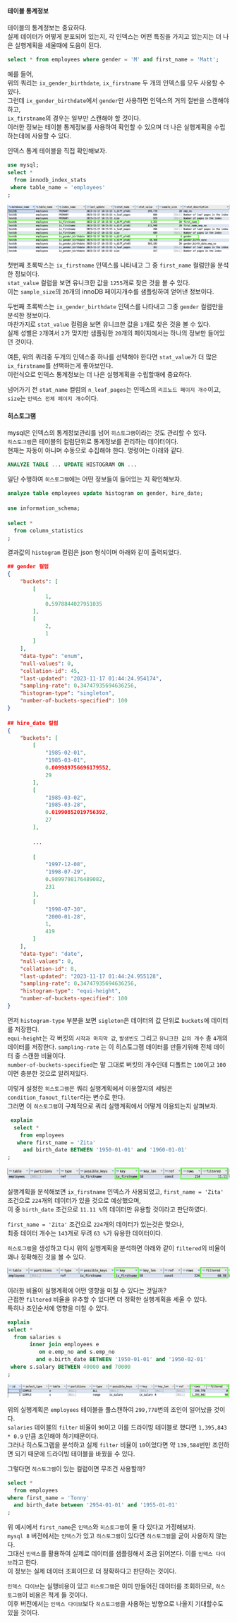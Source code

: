 #### 테이블 통계정보
테이블의 통계정보는 중요하다.  
실제 데이터가 어떻게 분포되어 있는지, 각 인덱스는 어떤 특징을 가지고 있는지는 더 나은 실행계획을 세울때에 도움이 된다.

~~~sql
select * from employees where gender = 'M' and first_name = 'Matt'; 
~~~

예를 들어,  
위의 쿼리는 `ix_gender_birthdate`, `ix_firstname` 두 개의 인덱스를 모두 사용할 수 있다.  
그런데 `ix_gender_birthdate`에서 `gender`만 사용하면 인덱스의 거의 절반을 스캔해야하고,  
`ix_firstname`의 경우는 일부만 스캔해야 할 것이다.  
이러한 정보는 테이블 통계정보를 사용하여 확인할 수 있으며 더 나은 실행계획을 수립하는데에 사용할 수 있다.  

인덱스 통계 테이블을 직접 확인해보자. 

~~~sql
use mysql;
select *
  from innodb_index_stats
 where table_name = 'employees'
;
~~~

![status1](../img/status1.png)

첫번째 초록박스는 `ix_firstname` 인덱스를 나타내고 그 중 `first_name` 컬럼만을 분석한 정보이다.  
`stat_value` 컬럼을 보면 유니크한 값을 `1255`개로 찾은 것을 볼 수 있다.  
이는 `sample_size`의 `20`개의 innoDB 페이지개수를 샘플링하여 얻어낸 정보이다.  

두번째 초록박스는 `ix_gender_birthdate` 인덱스를 나타내고 그중 `gender` 컬럼만을 분석한 정보이다.  
마찬가지로 `stat_value` 컬럼을 보면 유니크한 값을 `1`개로 찾은 것을 볼 수 있다.  
실제 성별은 `2`개여서 `2`가 맞지만 샘플링한 `20`개의 페이지에서는 하나의 정보만 들어있던 것이다.  

여튼, 위의 쿼리중 두개의 인덱스중 하나를 선택해야 한다면 `stat_value`가 더 많은 `ix_firstname`를 선택하는게 좋아보인다.  
이런식으로 인덱스 통계정보는 더 나은 실행계획을 수립할때에 중요하다.

넘어가기 전 `stat_name` 컬럼의 `n_leaf_pages`는 인덱스의 `리프노드 페이지 개수`이고, `size`는 `인덱스 전체 페이지 개수`이다.



#### 히스토그램
mysql은 인덱스의 통계정보관리를 넘어 `히스토그램`이라는 것도 관리할 수 있다.  
`히스토그램`은 테이블의 컬럼단위로 통계정보를 관리하는 데이터이다.  
현재는 자동이 아니며 수동으로 수집해야 한다. 명령어는 아래와 같다.

~~~sql 
ANALYZE TABLE ... UPDATE HISTOGRAM ON ...
~~~
일단 수행하여 `히스토그램`에는 어떤 정보들이 들어있는 지 확인해보자.  

~~~sql
analyze table employees update histogram on gender, hire_date;

use information_schema;
    
select *
  from column_statistics
;
~~~
결과값의 `histogram` 컬럼은 json 형식이며 아래와 같이 출력되었다.

~~~json
## gender 컬럼
{
    "buckets": [
        [
            1,
            0.5978844027951035
        ],
        [
            2,
            1
        ]
    ],
    "data-type": "enum",
    "null-values": 0,
    "collation-id": 45,
    "last-updated": "2023-11-17 01:44:24.954174",
    "sampling-rate": 0.34747935694636256,
    "histogram-type": "singleton",
    "number-of-buckets-specified": 100
}

## hire_date 컬럼
{
    "buckets": [
        [
            "1985-02-01",
            "1985-03-01",
            0.009989756696179552,
            29
        ],
        [
            "1985-03-02",
            "1985-03-28",
            0.01990852019756392,
            27
        ],
        
        ...
        
        [
            "1997-12-08",
            "1998-07-29",
            0.9899798176489082,
            231
        ],
        [
            "1998-07-30",
            "2000-01-28",
            1,
            419
        ]
    ],
    "data-type": "date",
    "null-values": 0,
    "collation-id": 8,
    "last-updated": "2023-11-17 01:44:24.955128",
    "sampling-rate": 0.34747935694636256,
    "histogram-type": "equi-height",
    "number-of-buckets-specified": 100
}
~~~

먼저 `histogram-type` 부분을 보면 `sigleton`은 데이터의 값 단위로 `buckets`에 데이터를 저장한다.  
`equi-height`는 각 버킷의 `시작과 마지막 값`, `발생빈도` 그리고 `유니크한 값의 개수` 총 `4`개의 데이터를 저장한다.
`sampling-rate` 는 이 히스토그램 데이터를 만들기위해 전체 데이터 중 스캔한 비율이다.   
`number-of-buckets-specified`는 말 그대로 버킷의 개수인데 디폴트는 `100`이고 `100`이면 충분한 것으로 알려져있다.

이렇게 설정한 `히스토그램`은 쿼리 실행계획에서 이용할지의 세팅은 `condition_fanout_filter`라는 변수로 한다.  
그러면 이 `히스토그램`이 구체적으로 쿼리 실행계획에서 어떻게 이용되는지 살펴보자.

~~~sql
 explain
  select * 
    from employees 
   where first_name = 'Zita' 
     and birth_date BETWEEN '1950-01-01' and '1960-01-01'
;
~~~

![histogram1](../img/histogram1.png)

실행계획을 분석해보면 `ix_firstname` 인덱스가 사용되었고,
`first_name = 'Zita'` 조건으로 `224`개의 데이터가 있을 것으로 예상했으며,  
이 중 `birth_date` 조건으로 `11.11 %`의 데이터만 유용할 것이라고 판단하였다.

`first_name = 'Zita'` 조건으로 `224`개의 데이터가 있는것은 맞으나,  
최종 데이터 개수는 `143`개로 무려 `63 %`가 유용한 데이터이다.  

`히스토그램`을 생성하고 다시 위의 실행계획을 분석하면 아래와 같이 `filtered`의 비율이 꽤나 정확해진 것을 볼 수 있다.

![histogram2](../img/histogram2.png)

이러한 비율이 실행계획에 어떤 영향을 미칠 수 있다는 것일까?  
근접한 `filtered` 비율을 유추할 수 있다면 더 정확한 실행계획을 세울 수 있다.  
특히나 조인순서에 영향을 미칠 수 있다.  

~~~sql
explain
select * 
  from salaries s 
       inner join employees e 
      	  on e.emp_no and s.emp_no  
      	 and e.birth_date BETWEEN '1950-01-01' and '1950-02-01' 
 where s.salary BETWEEN 40000 and 70000
;
~~~

![histogram3](../img/histogram3.png)

위의 실행계획은 `employees` 테이블을 풀스캔하여 `299,778`번의 조인이 일어났을 것이다.  
`salaries` 테이블의 `filter` 비율이 `90`이고 이를 드라이빙 테이블로 했다면 `1,395,843 * 0.9` 만큼 조인해야 하기때문이다.  
그러나 히스토그램을 분석하고 실제 `filter` 비율이 `10`이었다면 약 `139,584`번만 조인하면 되기 때문에 드라이빙 테이블을 바꿨을 수 있다.

그렇다면 `히스토그램`이 있는 컬럼이면 무조건 사용할까?  

~~~sql
select *
  from employees
where first_name = 'Tonny'
  and birth_date between '2954-01-01' and '1955-01-01'
;
~~~
위 예시에서 `first_name`은 `인덱스`와 `히스토그램`이 둘 다 있다고 가정해보자.   
`mysql 8` 버전에서는 `인덱스`가 있고 `히스토그램`이 있다면 `히스토그램`을 굳이 사용하지 않는다.  
그대신 `인덱스`를 활용하여 실제로 데이터를 샘플링해서 조금 읽어본다. 이를 `인덱스 다이브`라고 한다.  
이 정보는 실제 데이터 조회이므로 더 정확하다고 판단하는 것이다.

`인덱스 다이브`는 실행비용이 있고 `히스토그램`은 이미 만들어진 데이터를 조회하므로, `히스토그램`이 비용은 적게 들 것이다.  
이후 버전에서는 `인덱스 다이브`보다 `히스토그램`을 사용하는 방향으로 나올지 기대할수도 있을 것이다.

